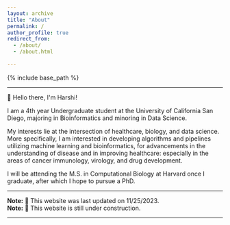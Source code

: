 ```yaml
---
layout: archive
title: "About"
permalink: /
author_profile: true
redirect_from: 
  - /about/
  - /about.html
    
---
```


{% include base_path %}

---

👋 Hello there, I'm Harshi!

I am a 4th year Undergraduate student at the University of California San Diego, majoring in Bioinformatics and minoring in Data Science.

My interests lie at the intersection of healthcare, biology, and data science. More specifically, I am interested in developing algorithms and pipelines utilizing machine learning and bioinformatics, for advancements in the understanding of disease and in improving healthcare: especially in the areas of cancer immunology, virology, and drug development.

I will be attending the M.S. in Computational Biology at Harvard once I graduate, after which I hope to pursue a PhD. 

---

**Note:** 🔨 This website was last updated on 11/25/2023.\
**Note:** 👷 This website is still under construction.

---

